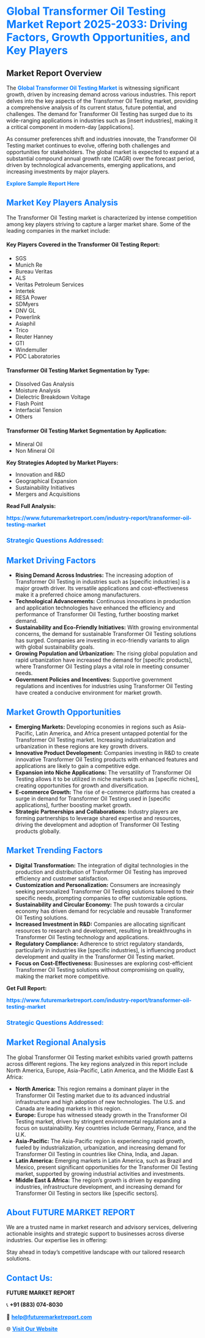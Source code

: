 <h1 style="color: #007BFF;">Global Transformer Oil Testing Market Report 2025-2033: Driving Factors, Growth Opportunities, and Key Players</h1>

<section id="overview">
<h2>Market Report Overview</h2>
<p>The <a href="https://www.futuremarketreport.com/industry-report/transformer-oil-testing-market" style="color: #007BFF; text-decoration: none;"><strong>Global Transformer Oil Testing Market</strong></a> is witnessing significant growth, driven by increasing demand across various industries. This report delves into the key aspects of the Transformer Oil Testing market, providing a comprehensive analysis of its current status, future potential, and challenges. The demand for Transformer Oil Testing has surged due to its wide-ranging applications in industries such as [insert industries], making it a critical component in modern-day [applications].</p>
<p>As consumer preferences shift and industries innovate, the Transformer Oil Testing market continues to evolve, offering both challenges and opportunities for stakeholders. The global market is expected to expand at a substantial compound annual growth rate (CAGR) over the forecast period, driven by technological advancements, emerging applications, and increasing investments by major players.</p>
</section>

<section id="overview">
<p><a href="https://www.futuremarketreport.com/request-sample/reportId=27120" style="color: #007BFF; text-decoration: none;"><strong>Explore Sample Report Here</strong></a></p>
</section>

<section id="key-players">
<h2 style="color: #007BFF;">Market Key Players Analysis</h2>
<p>The Transformer Oil Testing market is characterized by intense competition among key players striving to capture a larger market share. Some of the leading companies in the market include:</p>
<h4>Key Players Covered in the Transformer Oil Testing Report:</h4>
<ul><li>SGS</li><li>Munich Re</li><li>Bureau Veritas</li><li>ALS</li><li>Veritas Petroleum Services</li><li>Intertek</li><li>RESA Power</li><li>SDMyers</li><li>DNV GL</li><li>Powerlink</li><li>Asiaphil</li><li>Trico</li><li>Reuter Hanney</li><li>GTI</li><li>Windemuller</li><li>PDC Laboratories</li></ul>
<h4>Transformer Oil Testing Market Segmentation by Type:</h4>
<ul><li>Dissolved Gas Analysis</li><li>Moisture Analysis</li><li>Dielectric Breakdown Voltage</li><li>Flash Point</li><li>Interfacial Tension</li><li>Others</li></ul>

<h4>Transformer Oil Testing Market Segmentation by Application:</h4>
<ul><li>Mineral Oil</li><li>Non Mineral Oil</li></ul>
<p><strong>Key Strategies Adopted by Market Players:</strong></p>
<ul>
<li>Innovation and R&D</li>
<li>Geographical Expansion</li>
<li>Sustainability Initiatives</li>
<li>Mergers and Acquisitions</li>
</ul>
</section>

<section>
<p><strong>Read Full Analysis: </strong></p><a href="https://www.futuremarketreport.com/industry-report/transformer-oil-testing-market" style="color: #007BFF; text-decoration: none;"><strong>https://www.futuremarketreport.com/industry-report/transformer-oil-testing-market</strong></a>
<h3 style="color: #007BFF;">Strategic Questions Addressed:</h3>
</section>

<section id="driving-factors">
<h2 style="color: #007BFF;">Market Driving Factors</h2>
<ul>
<li><strong>Rising Demand Across Industries:</strong> The increasing adoption of Transformer Oil Testing in industries such as [specific industries] is a major growth driver. Its versatile applications and cost-effectiveness make it a preferred choice among manufacturers.</li>
<li><strong>Technological Advancements:</strong> Continuous innovations in production and application technologies have enhanced the efficiency and performance of Transformer Oil Testing, further boosting market demand.</li>
<li><strong>Sustainability and Eco-Friendly Initiatives:</strong> With growing environmental concerns, the demand for sustainable Transformer Oil Testing solutions has surged. Companies are investing in eco-friendly variants to align with global sustainability goals.</li>
<li><strong>Growing Population and Urbanization:</strong> The rising global population and rapid urbanization have increased the demand for [specific products], where Transformer Oil Testing plays a vital role in meeting consumer needs.</li>
<li><strong>Government Policies and Incentives:</strong> Supportive government regulations and incentives for industries using Transformer Oil Testing have created a conducive environment for market growth.</li>
</ul>
</section>

<section id="growth-opportunities">
<h2 style="color: #007BFF;">Market Growth Opportunities</h2>
<ul>
<li><strong>Emerging Markets:</strong> Developing economies in regions such as Asia-Pacific, Latin America, and Africa present untapped potential for the Transformer Oil Testing market. Increasing industrialization and urbanization in these regions are key growth drivers.</li>
<li><strong>Innovative Product Development:</strong> Companies investing in R&D to create innovative Transformer Oil Testing products with enhanced features and applications are likely to gain a competitive edge.</li>
<li><strong>Expansion into Niche Applications:</strong> The versatility of Transformer Oil Testing allows it to be utilized in niche markets such as [specific niches], creating opportunities for growth and diversification.</li>
<li><strong>E-commerce Growth:</strong> The rise of e-commerce platforms has created a surge in demand for Transformer Oil Testing used in [specific applications], further boosting market growth.</li>
<li><strong>Strategic Partnerships and Collaborations:</strong> Industry players are forming partnerships to leverage shared expertise and resources, driving the development and adoption of Transformer Oil Testing products globally.</li>
</ul>
</section>

<section id="trending-factors">
<h2 style="color: #007BFF;">Market Trending Factors</h2>
<ul>
<li><strong>Digital Transformation:</strong> The integration of digital technologies in the production and distribution of Transformer Oil Testing has improved efficiency and customer satisfaction.</li>
<li><strong>Customization and Personalization:</strong> Consumers are increasingly seeking personalized Transformer Oil Testing solutions tailored to their specific needs, prompting companies to offer customizable options.</li>
<li><strong>Sustainability and Circular Economy:</strong> The push towards a circular economy has driven demand for recyclable and reusable Transformer Oil Testing solutions.</li>
<li><strong>Increased Investment in R&D:</strong> Companies are allocating significant resources to research and development, resulting in breakthroughs in Transformer Oil Testing technology and applications.</li>
<li><strong>Regulatory Compliance:</strong> Adherence to strict regulatory standards, particularly in industries like [specific industries], is influencing product development and quality in the Transformer Oil Testing market.</li>
<li><strong>Focus on Cost-Effectiveness:</strong> Businesses are exploring cost-efficient Transformer Oil Testing solutions without compromising on quality, making the market more competitive.</li>
</ul>
</section>

<section>
<p><strong>Get Full Report: </strong></p><a href="https://www.futuremarketreport.com/industry-report/transformer-oil-testing-market" style="color: #007BFF; text-decoration: none;"><strong>https://www.futuremarketreport.com/industry-report/transformer-oil-testing-market</strong></a>
<h3 style="color: #007BFF;">Strategic Questions Addressed:</h3>
</section>


<section id="regional-analysis">
<h2 style="color: #007BFF;">Market Regional Analysis</h2>
<p>The global Transformer Oil Testing market exhibits varied growth patterns across different regions. The key regions analyzed in this report include North America, Europe, Asia-Pacific, Latin America, and the Middle East & Africa:</p>
<ul>
<li><strong>North America:</strong> This region remains a dominant player in the Transformer Oil Testing market due to its advanced industrial infrastructure and high adoption of new technologies. The U.S. and Canada are leading markets in this region.</li>
<li><strong>Europe:</strong> Europe has witnessed steady growth in the Transformer Oil Testing market, driven by stringent environmental regulations and a focus on sustainability. Key countries include Germany, France, and the U.K.</li>
<li><strong>Asia-Pacific:</strong> The Asia-Pacific region is experiencing rapid growth, fueled by industrialization, urbanization, and increasing demand for Transformer Oil Testing in countries like China, India, and Japan.</li>
<li><strong>Latin America:</strong> Emerging markets in Latin America, such as Brazil and Mexico, present significant opportunities for the Transformer Oil Testing market, supported by growing industrial activities and investments.</li>
<li><strong>Middle East & Africa:</strong> The region’s growth is driven by expanding industries, infrastructure development, and increasing demand for Transformer Oil Testing in sectors like [specific sectors].</li>
</ul>
</section>

<footer>
<h2 style="color: #007BFF;">About FUTURE MARKET REPORT</h2>
<p>We are a trusted name in market research and advisory services, delivering actionable insights and strategic support to businesses across diverse industries. Our expertise lies in offering:</p>

<p>Stay ahead in today’s competitive landscape with our tailored research solutions.</p>

<h2 style="color: #007BFF;">Contact Us:</h2>
<p><strong>FUTURE MARKET REPORT</strong></p>
<p>📞 <strong>+91 (883) 074-8030</strong></p>
<p>📧 <strong><a href="mailto:help@futuremarketreport.com" style="color: #007BFF;">help@futuremarketreport.com</a></strong></p>
<p>🌐 <strong><a href="https://www.futuremarketreport.com/" style="color: #007BFF;">Visit Our Website</a></strong></p>
</footer>